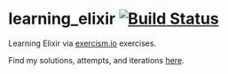 # learning_elixir [![Build Status](https://travis-ci.org/dmmulroy/learning_elixir.svg?branch=master)](https://travis-ci.org/dmmulroy/learning_elixir)

Learning Elixir via [exercism.io](http://exercism.io) exercises.

Find my solutions, attempts, and iterations [here](http://exercism.io/profiles/dmmulroy/fe6f470590ea418e9a0c927cbced228a).
